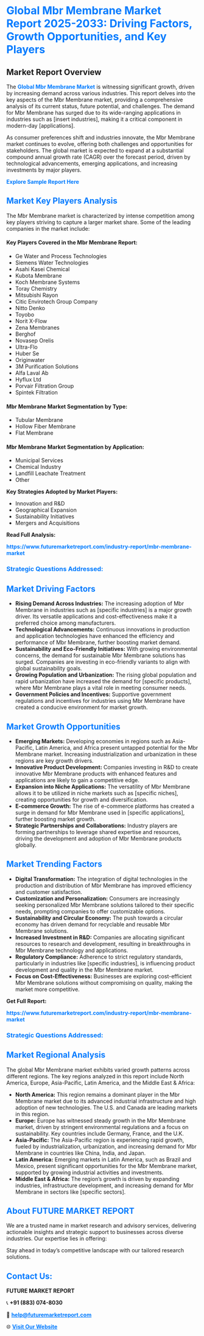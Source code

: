 <h1 style="color: #007BFF;">Global Mbr Membrane Market Report 2025-2033: Driving Factors, Growth Opportunities, and Key Players</h1>

<section id="overview">
<h2>Market Report Overview</h2>
<p>The <a href="https://www.futuremarketreport.com/industry-report/mbr-membrane-market" style="color: #007BFF; text-decoration: none;"><strong>Global Mbr Membrane Market</strong></a> is witnessing significant growth, driven by increasing demand across various industries. This report delves into the key aspects of the Mbr Membrane market, providing a comprehensive analysis of its current status, future potential, and challenges. The demand for Mbr Membrane has surged due to its wide-ranging applications in industries such as [insert industries], making it a critical component in modern-day [applications].</p>
<p>As consumer preferences shift and industries innovate, the Mbr Membrane market continues to evolve, offering both challenges and opportunities for stakeholders. The global market is expected to expand at a substantial compound annual growth rate (CAGR) over the forecast period, driven by technological advancements, emerging applications, and increasing investments by major players.</p>
</section>

<section id="overview">
<p><a href="https://www.futuremarketreport.com/request-sample/reportId=31266" style="color: #007BFF; text-decoration: none;"><strong>Explore Sample Report Here</strong></a></p>
</section>

<section id="key-players">
<h2 style="color: #007BFF;">Market Key Players Analysis</h2>
<p>The Mbr Membrane market is characterized by intense competition among key players striving to capture a larger market share. Some of the leading companies in the market include:</p>
<h4>Key Players Covered in the Mbr Membrane Report:</h4>
<ul><li>Ge Water and Process Technologies</li><li>Siemens Water Technologies</li><li>Asahi Kasei Chemical</li><li>Kubota Membrane</li><li>Koch Membrane Systems</li><li>Toray Chemistry</li><li>Mitsubishi Rayon</li><li>Citic Envirotech Group Company</li><li>Nitto Denko</li><li>Toyobo</li><li>Norit X-Flow</li><li>Zena Membranes</li><li>Berghof</li><li>Novasep Orelis</li><li>Ultra-Flo</li><li>Huber Se</li><li>Originwater</li><li>3M Purification Solutions</li><li>Alfa Laval Ab</li><li>Hyflux Ltd</li><li>Porvair Filtration Group</li><li>Spintek Filtration</li></ul>
<h4>Mbr Membrane Market Segmentation by Type:</h4>
<ul><li>Tubular Membrane</li><li>Hollow Fiber Membrane</li><li>Flat Membrane</li></ul>

<h4>Mbr Membrane Market Segmentation by Application:</h4>
<ul><li>Municipal Services</li><li>Chemical Industry</li><li>Landfill Leachate Treatment</li><li>Other</li></ul>
<p><strong>Key Strategies Adopted by Market Players:</strong></p>
<ul>
<li>Innovation and R&D</li>
<li>Geographical Expansion</li>
<li>Sustainability Initiatives</li>
<li>Mergers and Acquisitions</li>
</ul>
</section>

<section>
<p><strong>Read Full Analysis: </strong></p><a href="https://www.futuremarketreport.com/industry-report/mbr-membrane-market" style="color: #007BFF; text-decoration: none;"><strong>https://www.futuremarketreport.com/industry-report/mbr-membrane-market</strong></a>
<h3 style="color: #007BFF;">Strategic Questions Addressed:</h3>
</section>

<section id="driving-factors">
<h2 style="color: #007BFF;">Market Driving Factors</h2>
<ul>
<li><strong>Rising Demand Across Industries:</strong> The increasing adoption of Mbr Membrane in industries such as [specific industries] is a major growth driver. Its versatile applications and cost-effectiveness make it a preferred choice among manufacturers.</li>
<li><strong>Technological Advancements:</strong> Continuous innovations in production and application technologies have enhanced the efficiency and performance of Mbr Membrane, further boosting market demand.</li>
<li><strong>Sustainability and Eco-Friendly Initiatives:</strong> With growing environmental concerns, the demand for sustainable Mbr Membrane solutions has surged. Companies are investing in eco-friendly variants to align with global sustainability goals.</li>
<li><strong>Growing Population and Urbanization:</strong> The rising global population and rapid urbanization have increased the demand for [specific products], where Mbr Membrane plays a vital role in meeting consumer needs.</li>
<li><strong>Government Policies and Incentives:</strong> Supportive government regulations and incentives for industries using Mbr Membrane have created a conducive environment for market growth.</li>
</ul>
</section>

<section id="growth-opportunities">
<h2 style="color: #007BFF;">Market Growth Opportunities</h2>
<ul>
<li><strong>Emerging Markets:</strong> Developing economies in regions such as Asia-Pacific, Latin America, and Africa present untapped potential for the Mbr Membrane market. Increasing industrialization and urbanization in these regions are key growth drivers.</li>
<li><strong>Innovative Product Development:</strong> Companies investing in R&D to create innovative Mbr Membrane products with enhanced features and applications are likely to gain a competitive edge.</li>
<li><strong>Expansion into Niche Applications:</strong> The versatility of Mbr Membrane allows it to be utilized in niche markets such as [specific niches], creating opportunities for growth and diversification.</li>
<li><strong>E-commerce Growth:</strong> The rise of e-commerce platforms has created a surge in demand for Mbr Membrane used in [specific applications], further boosting market growth.</li>
<li><strong>Strategic Partnerships and Collaborations:</strong> Industry players are forming partnerships to leverage shared expertise and resources, driving the development and adoption of Mbr Membrane products globally.</li>
</ul>
</section>

<section id="trending-factors">
<h2 style="color: #007BFF;">Market Trending Factors</h2>
<ul>
<li><strong>Digital Transformation:</strong> The integration of digital technologies in the production and distribution of Mbr Membrane has improved efficiency and customer satisfaction.</li>
<li><strong>Customization and Personalization:</strong> Consumers are increasingly seeking personalized Mbr Membrane solutions tailored to their specific needs, prompting companies to offer customizable options.</li>
<li><strong>Sustainability and Circular Economy:</strong> The push towards a circular economy has driven demand for recyclable and reusable Mbr Membrane solutions.</li>
<li><strong>Increased Investment in R&D:</strong> Companies are allocating significant resources to research and development, resulting in breakthroughs in Mbr Membrane technology and applications.</li>
<li><strong>Regulatory Compliance:</strong> Adherence to strict regulatory standards, particularly in industries like [specific industries], is influencing product development and quality in the Mbr Membrane market.</li>
<li><strong>Focus on Cost-Effectiveness:</strong> Businesses are exploring cost-efficient Mbr Membrane solutions without compromising on quality, making the market more competitive.</li>
</ul>
</section>

<section>
<p><strong>Get Full Report: </strong></p><a href="https://www.futuremarketreport.com/industry-report/mbr-membrane-market" style="color: #007BFF; text-decoration: none;"><strong>https://www.futuremarketreport.com/industry-report/mbr-membrane-market</strong></a>
<h3 style="color: #007BFF;">Strategic Questions Addressed:</h3>
</section>


<section id="regional-analysis">
<h2 style="color: #007BFF;">Market Regional Analysis</h2>
<p>The global Mbr Membrane market exhibits varied growth patterns across different regions. The key regions analyzed in this report include North America, Europe, Asia-Pacific, Latin America, and the Middle East & Africa:</p>
<ul>
<li><strong>North America:</strong> This region remains a dominant player in the Mbr Membrane market due to its advanced industrial infrastructure and high adoption of new technologies. The U.S. and Canada are leading markets in this region.</li>
<li><strong>Europe:</strong> Europe has witnessed steady growth in the Mbr Membrane market, driven by stringent environmental regulations and a focus on sustainability. Key countries include Germany, France, and the U.K.</li>
<li><strong>Asia-Pacific:</strong> The Asia-Pacific region is experiencing rapid growth, fueled by industrialization, urbanization, and increasing demand for Mbr Membrane in countries like China, India, and Japan.</li>
<li><strong>Latin America:</strong> Emerging markets in Latin America, such as Brazil and Mexico, present significant opportunities for the Mbr Membrane market, supported by growing industrial activities and investments.</li>
<li><strong>Middle East & Africa:</strong> The region’s growth is driven by expanding industries, infrastructure development, and increasing demand for Mbr Membrane in sectors like [specific sectors].</li>
</ul>
</section>

<footer>
<h2 style="color: #007BFF;">About FUTURE MARKET REPORT</h2>
<p>We are a trusted name in market research and advisory services, delivering actionable insights and strategic support to businesses across diverse industries. Our expertise lies in offering:</p>

<p>Stay ahead in today’s competitive landscape with our tailored research solutions.</p>

<h2 style="color: #007BFF;">Contact Us:</h2>
<p><strong>FUTURE MARKET REPORT</strong></p>
<p>📞 <strong>+91 (883) 074-8030</strong></p>
<p>📧 <strong><a href="mailto:help@futuremarketreport.com" style="color: #007BFF;">help@futuremarketreport.com</a></strong></p>
<p>🌐 <strong><a href="https://www.futuremarketreport.com/" style="color: #007BFF;">Visit Our Website</a></strong></p>
</footer>